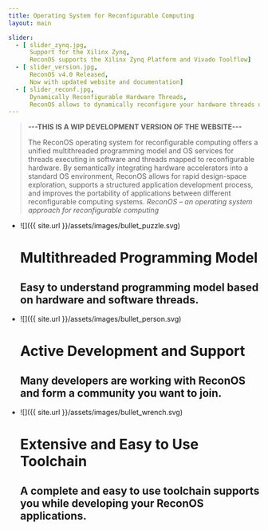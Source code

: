 ```yaml
---
title: Operating System for Reconfigurable Computing
layout: main

slider:
  - [ slider_zynq.jpg,
      Support for the Xilinx Zynq,
      ReconOS supports the Xilinx Zynq Platform and Vivado Toolflow]
  - [ slider_version.jpg,
      ReconOS v4.0 Released,
      Now with updated website and documentation]
  - [ slider_reconf.jpg,
      Dynamically Reconfigurable Hardware Threads,
      ReconOS allows to dynamically reconfigure your hardware threads utilizing the partial reconfiguration features of the FPGA]
---
```

> **---THIS IS A WIP DEVELOPMENT VERSION OF THE WEBSITE---**
>
> The ReconOS operating system for reconfigurable computing offers a unified
> multithreaded programming model and OS services for threads executing in
> software and threads mapped to reconfigurable hardware. By semantically
> integrating hardware accelerators into a standard OS environment,
> ReconOS allows for rapid design-space exploration, supports a structured
> application development process, and improves the portability of applications
> between different reconfigurable computing systems.
> <cite>ReconOS – an operating system approach for reconfigurable computing</cite>

* ![]({{ site.url }}/assets/images/bullet_puzzle.svg)
  # Multithreaded Programming Model
  ## Easy to understand programming model based on hardware and software threads.

* ![]({{ site.url }}/assets/images/bullet_person.svg)
  # Active Development and Support
  ## Many developers are working with ReconOS and form a community you want to join.

* ![]({{ site.url }}/assets/images/bullet_wrench.svg)
  # Extensive and Easy to Use Toolchain
  ## A complete and easy to use toolchain supports you while developing your ReconOS applications.

